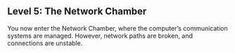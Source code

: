 ## Level 5: The Network Chamber 

You now enter the Network Chamber, where the computer’s communication systems are managed. However, network paths are broken, and connections are unstable.